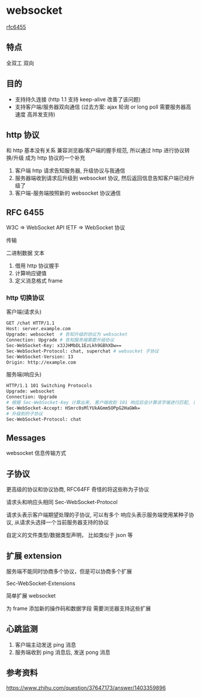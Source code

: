 # websocket

[rfc6455](https://tools.ietf.org/html/rfc6455)

## 特点

全双工
双向

## 目的

- 支持持久连接 (http 1.1 支持 keep-alive 改善了该问题)
- 支持客户端/服务器双向通信 (过去方案: ajax 轮询 or long poll 需要服务器高速度 高并发支持)

## http 协议

和 http 基本没有关系
兼容浏览器/客户端的握手规范, 所以通过 http 进行协议转换/升级
成为 http 协议的一个补充

1. 客户端 http 请求告知服务器, 升级协议与我通信
2. 服务器端收到请求后升级到 websocket 协议, 然后返回信息告知客户端已经升级了
3. 客户端-服务端按照新的 websocket 协议通信

## RFC 6455

W3C => WebSocket API 
IETF => WebSocket 协议


传输 

二进制数据
文本

1. 借用 http 协议握手
2. 计算响应键值
3. 定义消息格式 frame


### http 切换协议

客户端(请求头)

```bash
GET /chat HTTP/1.1
Host: server.example.com
Upgrade: websocket  # 告知升级的协议为 websocket
Connection: Upgrade # 告知服务端需要升级协议
Sec-WebSocket-Key: x3JJHMbDL1EzLkh9GBhXDw==
Sec-WebSocket-Protocol: chat, superchat # websocket 子协议
Sec-WebSocket-Version: 13
Origin: http://example.com
```

服务端(响应头)

```bash
HTTP/1.1 101 Switching Protocols
Upgrade: websocket
Connection: Upgrade
# 根据 Sec-WebSocket-Key 计算出来, 客户端收到 101 响应后会计算该字端进行匹配, 匹配成功进行通信的必要条件
Sec-WebSocket-Accept: HSmrc0sMlYUkAGmm5OPpG2HaGWk=
# 升级到的子协议
Sec-WebSocket-Protocol: chat
```

## Messages

websocket 信息传输方式

## 子协议

更高级的协议和协议协商, RFC64FF 奇怪的将这些称为子协议

请求头和响应头相同 Sec-WebSocket-Protocol

请求头表示客户端期望处理的子协议, 可以有多个
响应头表示服务端使用某种子协议, 从请求头选择一个当前服务器支持的协议

自定义的文件类型/数据类型声明， 比如类似于 json 等

## 扩展 extension

服务端不能同时协商多个协议，但是可以协商多个扩展

Sec-WebSocket-Extensions

简单扩展 websocket

为 frame 添加新的操作码和数据字段
需要浏览器支持这些扩展

## 心跳监测

1. 客户端主动发送 ping 消息
2. 服务端收到 ping 消息后, 发送 pong 消息

## 参考资料


https://www.zhihu.com/question/37647173/answer/1403359896